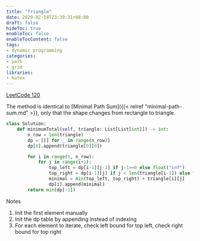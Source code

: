 ```yaml
---
title: "Triangle"
date: 2020-02-18T23:39:31+08:00
draft: false
hideToc: true
enableToc: false
enableTocContent: false
tags:
- dynamic programming
categories:
- path
- grid
libraries:
- katex
---
```

<!--more-->

[LeetCode 120](https://leetcode.com/problems/triangle)

The method is identical to [Minimal Path Sum]({{< relref "minimal-path-sum.md" >}}, only that the shape changes from rectangle to triangle.

```python
class Solution:
    def minimumTotal(self, triangle: List[List[int]]) -> int:
        n_row = len(triangle)
        dp = [[] for _ in range(n_row)]
        dp[0].append(triangle[0][0])

        for i in range(1, n_row):
            for j in range(i+1):
                top_left = dp[i-1][j-1] if j-1>=0 else float("inf")
                top_right = dp[i-1][j] if j < len(triangle[i-1]) else float("inf")
                minimal = min(top_left, top_right) + triangle[i][j]
                dp[i].append(minimal)
        return min(dp[-1])
```

Notes
1. Init the first element manually
2. Init the dp table by appending instead of indexing
3. For each element to iterate, check left bound for top left, check right bound for top right